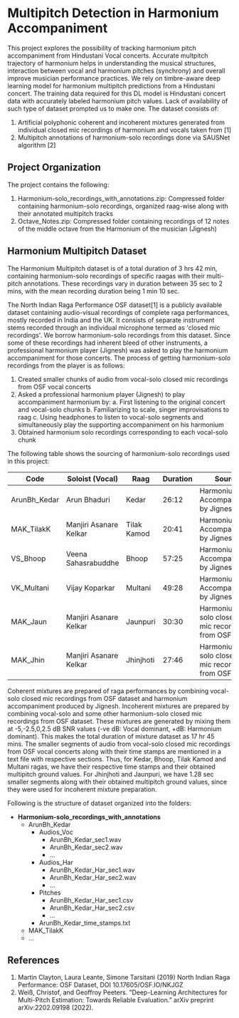 # Multipitch Detection in Harmonium Accompaniment
This project explores the possibility of tracking harmonium pitch accompaniment from Hindustani Vocal concerts. Accurate multpitch trajectory of harmonium helps in understanding the musical structures, interaction between vocal and harmonium pitches (synchrony) and overall improve musician performance practices. We rely on timbre-aware deep learning model for harmonium multipitch predictions from a Hindustani concert. The training data required for this DL model is Hindustani concert data with accurately labeled harmonium pitch values. Lack of availability of such type of dataset prompted us to make one. The dataset consists of:
1. Artificial polyphonic coherent and incoherent mixtures generated from individual closed mic recordings of harmonium and vocals taken from [1]
2. Multipitch annotations of harmonium-solo recordings done via SAUSNet algorithm [2]

## Project Organization
The project contains the following:
1. Harmonium-solo_recordings_with_annotations.zip: Compressed folder containing harmonium-solo recordings, organized raag-wise along with their annotated multipitch tracks
2. Octave_Notes.zip: Compressed folder containing recordings of 12 notes of the middle octave from the Harmonium of the musician (Jignesh)

## Harmonium Multipitch Dataset
The Harmonium Multipitch dataset is of a total duration of 3 hrs 42 min, containing harmonium-solo recordings of specific raagas with their multi-pitch annotations. These recordings
vary in duration between 35 sec to 2 mins, with the mean recording duration being 1 min 10 sec.

The North Indian Raga Performance OSF dataset[1] is a publicly available dataset containing audio-visual recordings of complete raga performances, mostly recorded in India and the UK. It consists of separate instrument stems recorded through an individual microphone termed as 'closed mic recordings'. We borrow harmonium-solo recordings from this dataset. Since some of these recordings had inherent bleed of other instruments, a professional harmonium player (Jignesh) was asked to play the harmonium accompaniment for those concerts. The process of getting harmonium-solo recordings from the player is as follows:
1. Created smaller chunks of audio from vocal-solo closed mic recordings from OSF vocal concerts
2. Asked a professional harmonium player (Jignesh) to play accompaniment harmonium by:
  a. First listening to the original concert and vocal-solo chunks 
  b. Familiarizing to scale, singer improvisations to raag
  c. Using headphones to listen to vocal-solo segments and simultaneously play the supporting accompaniment on his harmonium
3. Obtained harmonium solo recordings corresponding to each vocal-solo chunk

The following table shows the sourcing of harmonium-solo recordings used in this project:

| Code | Soloist (Vocal) | Raag | Duration  | Source | Link to Concert Audio |
| ------------- | ------------- | ------------- | ------------- | ------------- | ------------- |
| ArunBh_Kedar | Arun Bhaduri  | Kedar  | 26:12  | Harmonium Accompaniment by Jignesh  | [ArunBh_Kedar_Steremix.wav](https://osf.io/mauzt) |
| MAK_TilakK | Manjiri Asanare Kelkar  | Tilak Kamod  | 20:41  | Harmonium Accompaniment by Jignesh | [MAK_TilakK_Stereomix.wav](https://osf.io/n5qkc) |
| VS_Bhoop | Veena Sahasrabuddhe  | Bhoop  | 57:25 | Harmonium Accompaniment by Jignesh | [VS_Bhoop_Stereomix.wav](https://osf.io/9ags7) |
| VK_Multani | Vijay Koparkar  | Multani  | 49:28  | Harmonium Accompaniment by Jignesh | [VK_Multani_Stereomix.wav](https://osf.io/k45q2) |
| MAK_Jaun | Manjiri Asanare Kelkar  | Jaunpuri | 30:30 | Harmonium solo closed-mic recording from OSF | [MAK_Jaun_Stereomix.wav](https://osf.io/prjq4) |
| MAK_Jhin | Manjiri Asanare Kelkar  | Jhinjhoti  | 27:46  | Harmonium solo closed-mic recording from OSF  | [MAK_Jhin_Stereomix.wav](https://osf.io/dxv76) |

Coherent mixtures are prepared of raga performances by combining vocal-solo closed mic recordings from OSF dataset and harmonium accompaniment produced by Jignesh. Incoherent mixtures are prepared by combining vocal-solo and some other harmonium-solo closed mic recordings from OSF dataset. These mixtures are generated by mixing them at -5,-2.5,0,2.5 dB SNR values (-ve dB: Vocal dominant, +dB: Harmonium dominant). This makes the total duration of mixture dataset as 17 hr 45 mins. The smaller segments of audio from vocal-solo closed mic recordings from OSF vocal concerts along with their time stamps are mentioned in a text file with respective sections. Thus, for Kedar, Bhoop, Tilak Kamod and Multani ragas, we have their respective time stamps and their obtained multipitch ground values. For Jhinjhoti and Jaunpuri, we have 1.28 sec smaller segments along with their obtained multipitch ground values, since they were used for incoherent mixture preparation.

Following is the structure of dataset organized into the folders:

- **Harmonium-solo_recordings_with_annotations**
  - ArunBh_Kedar
    - Audios_Voc
      - ArunBh_Kedar_sec1.wav
      - ArunBh_Kedar_sec2.wav
      - ...
    - Audios_Har
      - ArunBh_Kedar_Har_sec1.wav
      - ArunBh_Kedar_Har_sec2.wav
      - ...
    - Pitches
      - ArunBh_Kedar_Har_sec1.csv
      - ArunBh_Kedar_Har_sec2.csv
      - ...
    - ArunBh_Kedar_time_stamps.txt
  - MAK_TilakK
  - ...

## References
1. Martin Clayton, Laura Leante, Simone Tarsitani (2019) North Indian Raga Performance:
OSF Dataset, DOI 10.17605/OSF.IO/NKJGZ
2. Weiß, Christof, and Geoffroy Peeters. ”Deep-Learning Architectures for Multi-Pitch Estimation: Towards Reliable Evaluation.” arXiv preprint arXiv:2202.09198 (2022).

